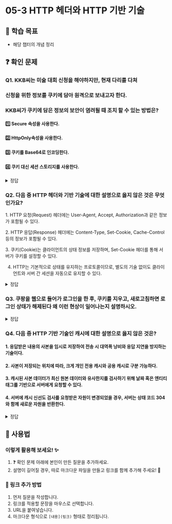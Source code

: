 # 05-3 HTTP 헤더와 HTTP 기반 기술

## 📌 학습 목표
- 해당 챕터의 개념 정리

## ❓ 확인 문제
### Q1. KKB씨는 미술 대회 신청을 해야하지만, 현재 다리를 다쳐 
### 신청을 위한 정보를 쿠키에 담아 원격으로 보내고자 한다.
### KKB씨가 쿠키에 담은 정보의 보안이 염려될 때 조치 할 수 있는 방법은?

#### 1️⃣ Secure 속성을 사용한다. 

#### 2️⃣ HttpOnly속성을 사용한다.

#### 3️⃣ 쿠키를 Base64로 인코딩한다.

#### 4️⃣ 쿠키 대신 세션 스토리지를 사용한다.

<details>
<summary>정답</summary>

#### 3️⃣ 쿠키를 Base64로 인코딩한다.

### 🔹 문제 분석
Base64 인코딩은 데이터를 변환할 뿐 암호화가 아님 

## 🔹 1️⃣ Secure 속성을 사용한다.  
✅ 
- `Secure` 속성을 설정하면 **쿠키가 HTTPS(보안 프로토콜)에서만 전송**됩니다.  
- 이를 통해 **네트워크에서 데이터가 평문으로 전송되는 것을 방지**할 수 있습니다.  
- HTTP 환경에서는 쿠키가 전송되지 않으므로, **중간자 공격(Man-in-the-Middle, MITM) 방지**에 효과적입니다.  

## 🔹 2️⃣ HttpOnly 속성을 사용한다.  
✅ 

- `HttpOnly` 속성을 사용하면 **자바스크립트에서 쿠키 접근이 불가능**합니다.  
- 이를 통해 **XSS(사이트 간 스크립트) 공격으로부터 보호**할 수 있습니다.  
- 공격자가 악성 스크립트를 실행하더라도 `document.cookie`를 통해 쿠키를 탈취할 수 없음. 

## 🔹 4️⃣ 쿠키 대신 세션 스토리지를 사용한다.  
✅   

- **세션 스토리지는 브라우저의 메모리에 저장되며, 브라우저를 닫으면 자동 삭제**됩니다.  
- **쿠키보다 보안이 강력하며, XSS 공격에도 비교적 안전**합니다.  
- 서버로 자동 전송되지 않으므로, **세션 토큰을 저장할 때 더 안전한 방법**이 될 수 있음.  

</details>

### Q2. 다음 중 HTTP 헤더와 기반 기술에 대한 설명으로 옳지 않은 것은 무엇인가요?

1️. HTTP 요청(Request) 헤더에는 User-Agent, Accept, Authorization과 같은 정보가 포함될 수 있다.

2️. HTTP 응답(Response) 헤더에는 Content-Type, Set-Cookie, Cache-Control 등의 정보가 포함될 수 있다.

3️. 쿠키(Cookie)는 클라이언트의 상태 정보를 저장하며, Set-Cookie 헤더를 통해 서버가 쿠키를 설정할 수 있다.

4. HTTP는 기본적으로 상태를 유지하는 프로토콜이므로, 별도의 기술 없이도 클라이언트와 서버 간 세션을 자동으로 유지할 수 있다.

<details>
<summary>정답</summary>

**4. HTTP는 기본적으로 상태를 유지하는 프로토콜이므로, 별도의 기술 없이도 클라이언트와 서버 간 세션을 자동으로 유지할 수 있다. X**   
  - HTTP는 기본적으로 상태를 유지하지 않는(stateless) 프로토콜이다.
  - 클라이언트와 서버 간 세션을 유지하려면 쿠키(Cookie), 세션(Session), 토큰(Token) 등의 기술을 추가적으로 사용해야 한다.
[해설]

**[해설]**

**1.HTTP 요청(Request) 헤더에는 User-Agent, Accept, Authorization과 같은 정보가 포함될 수 있다. O**   
  - User-Agent: 클라이언트의 브라우저 및 OS 정보 제공
  - Accept: 클라이언트가 받을 수 있는 콘텐츠 타입 명시
  - Authorization: 인증 정보 전달 (예: Bearer 토큰)


**2. HTTP 응답(Response) 헤더에는 Content-Type, Set-Cookie, Cache-Control 등의 정보가 포함될 수 있다. O**   
  - Content-Type: 응답의 콘텐츠 타입 (예: text/html, application/json)
  - Set-Cookie: 서버가 클라이언트에 쿠키를 설정하는 헤더
  - Cache-Control: 캐시 정책 지정 (예: no-cache, max-age=3600)
  

**3. 쿠키(Cookie)는 클라이언트의 상태 정보를 저장하며, Set-Cookie 헤더를 통해 서버가 쿠키를 설정할 수 있다. O** 
  - 쿠키는 세션 유지, 사용자 인증, 개인화 설정 등에 활용된다.
  
---

</details> 

### Q3. 쿠팡을 웹으로 들어가 로그인을 한 후, 쿠키를 지우고, 새로고침하면 로그인 상태가 해제된다 왜 이런 현상이 일어나는지 설명하시오.

<details>

<summary>정답</summary>

- 쿠키는 HTTP의 Stateless한 특성을 보완하기 위한 기술이다. 요청 처리 후, 서버는 응답헤더에 Set-Cookie헤더를 집어 넣어, 클라이언트의 브라우져내에 저장할 수 있도록 한다. 클라이언트가 같은 서버에 다시 요청을 날릴 때 Cookie헤더를 집어넣어 날리게 되고, 서버는 이를 보고 유저에 대한 상태를 파악할 수 있는 것이다. 세션이라던가, 기타 정보가 담긴 쿠키를 지워버렸으니, 클라이언트의 요청은 서버측에서 그냥 새로운 요청에 불과하고, 식별할 수 있는 정보가 아무것도 없으니, 로그아웃이 풀려버린 것이다.

</details>



### Q4. 다음 중 HTTP 기반 기술인 캐시에 대한 설명으로 옳지 않은 것은?

#### 1. 응답받은 내용의 사본을 임시로 저장하여 전송 시 대역폭 낭비와 응답 지연을 방지하는 기술이다.

#### 2. 사본이 저장되는 위치에 따라, 크게 개인 전용 캐시와 공용 캐시로 구분 가능하다.

#### 3. 캐시된 사본 데이터가 최신 원본 데이터와 유사한지를 검사하기 위해 날짜 혹은 엔티티 태그를 기반으로 서버에게 요청할 수 있다.

#### 4. 서버에 캐시 신선도 검사를 요청받은 자원이 변경되었을 경우, 서버는 상태 코드 304와 함께 새로운 자원을 반환한다.

<details>
<summary>정답</summary>

#### 4. 서버에 캐시 신선도 검사를 요청받은 자원이 변경되었을 경우, 서버는 상태 코드 304와 함께 새로운 자원을 반환한다.

- 서버에 캐시 신선도 검사를 요청받은 자원이 변경되었을 경우, 서버가 자원과 함께 반환하는 상태 코드는 200입니다.
- 상태 코드 304는 요청받은 자원이 변경되지 않았을 경우 반환됩니다. 이 경우 캐시된 자원을 문제없이 참조하여 사용할 수 있습니다.
- 서버는 상태 코드 304와 함께 Last-Modified 헤더를 반환하여 요청받은 자원이 마지막으로 수정된 시점도 클라이언트에게 알려 줄 수 있습니다.

</details>

## 📝 사용법  
### 이렇게 활용해 보세요! ✨  
1. ❓ 확인 문제 아래에 본인이 만든 질문을 추가하세요.  
2. 설명이 길어질 경우, 따로 마크다운 파일을 만들고 링크를 함께 추가해 주세요! 🔗  

### 🔗 링크 추가 방법  
1. 먼저 질문을 작성합니다.  
2. 링크를 적용할 문장을 마우스로 선택합니다.  
3. URL을 붙여넣습니다.  
4. 마크다운 형식으로 `[내용](링크)` 형태로 정리됩니다.  
